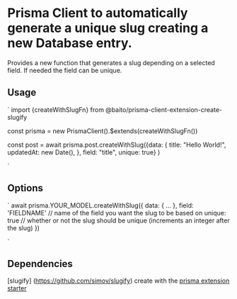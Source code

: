 # Prisma Client to automatically generate a unique slug creating a new Database entry. 

Provides a new function that generates a slug depending on a selected field. If needed the field can be unique.


## Usage 
`
import {createWithSlugFn} from @baito/prisma-client-extension-create-slugify

const prisma = new PrismaClient().$extends(createWithSlugFn())


  const post = await prisma.post.createWithSlug({data: 
    {
      title: "Hello World!",
      updatedAt: new Date(),
    },
     field: "title",
    unique: true} 
   )


`

## Options 

`
await prisma.YOUR_MODEL.createWithSlug({
    data: {
        ...
    },
    field: 'FIELDNAME' // name of the field you want the slug to be based on
    unique: true       // whether or not the slug should be unique (increments an integer after the slug)
})

`

## Dependencies

[slugify] (https://github.com/simov/slugify)
create with the [prisma extension starter](https://github.com/prisma/prisma-client-extension-starter)


 

